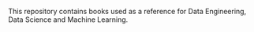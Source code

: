 This repository contains books used as a reference for Data Engineering, Data Science and Machine Learning.
